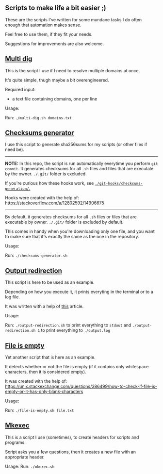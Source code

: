 Scripts to make life a bit easier ;)
---
These are the scripts I've written for some mundane tasks I do often enough that automation makes sense.

Feel free to use them, if they fit your needs.

Suggestions for improvements are also welcome.

## [Multi dig](https://gitlab.dhh.company/bplanko/scripts/-/blob/master/multi-dig.sh)
This is the script I use if I need to resolve multiple domains at once.

It's quite simple, thugh maybe a bit overengineered.

Required input:
- a text file containing domains, one per line

Usage:

Run: `./multi-dig.sh domains.txt`

## [Checksums generator](https://gitlab.dhh.company/bplanko/scripts/-/blob/master/checksums-generator.sh)
I use this script to generate sha256sums for my scripts (or other files if need be).

---

**NOTE:** In this repo, the script is run automatically everytime you perform `git commit`. It generates checksums for all `.sh` files and files that are executale by the owner. `./.git/` folder is excluded.

If you're curious how these hooks work, see [`./git-hooks/checksums-generation/`.](https://gitlab.dhh.company/bplanko/scripts/-/tree/master/git-hooks/checksums-generation)

Hooks were created with the help of: <https://stackoverflow.com/a/12802592/14906675>

---

By default, it generates checksums for all `.sh` files or files that are executable by owner. `./.git/` folder is excluded by default.

This comes in handy when you're downloading only one file, and you want to make sure that it's exactly the same as the one in the repository.

Usage:

Run: `./checksums-generator.sh`

## [Output redirection](https://gitlab.dhh.company/bplanko/scripts/-/blob/master/output-redirection.sh)
This script is here to be used as an example.

Depending on how you execute it, it prints everyting in the terminal or to a log file.

It was written with a help of [this](https://ops.tips/gists/redirect-all-outputs-of-a-bash-script-to-a-file) article.

Usage:

Run: `./output-redirection.sh` to print everything to `stdout` and `./output-redirection.sh 1` to print everything to `./output.log`

## [File is empty](https://gitlab.dhh.company/bplanko/scripts/-/blob/master/file-is-empty.sh)
Yet another script that is here as an example.

It detects whether or not the file is empty (if it contains only whitespace characters, then it is considered empty).

It was created with the help of: <https://unix.stackexchange.com/questions/386499/how-to-check-if-file-is-empty-or-it-has-only-blank-characters>

Usage:

Run: `./file-is-empty.sh file.txt`

## [Mkexec](https://gitlab.dhh.company/bplanko/scripts/-/blob/master/mkexec.sh)
This is a script I use (sometimes), to create headers for scripts and programs.

Script asks you a few questions, then it creates a new file with an appropriate header.

Usage:
Run: `./mkexec.sh`
